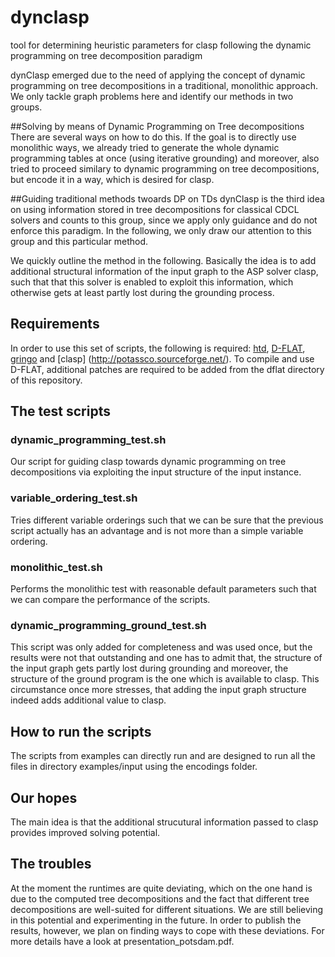 # dynclasp
tool for determining heuristic parameters for clasp following the dynamic programming on tree decomposition paradigm

dynClasp emerged due to the need of applying the concept of dynamic programming on tree decompositions in a traditional, monolithic approach.
We only tackle graph problems here and identify our methods in two groups.

##Solving by means of Dynamic Programming on Tree decompositions
There are several ways on how to do this. If the goal is to directly use monolithic ways, we already tried to 
generate the whole dynamic programming tables at once (using iterative grounding) and moreover, also tried to 
proceed similary to dynamic programming on tree decompositions, but encode it in a way, which is desired for clasp.

##Guiding traditional methods twoards DP on TDs
dynClasp is the third idea on using information stored in tree decompositions for classical CDCL solvers and counts to this group,
since we apply only guidance and do not enforce this paradigm. In the following, we only draw our attention to this group and this particular method.

We quickly outline the method in the following.
Basically the idea is to add additional structural information of the input graph to the ASP solver clasp,
such that that this solver is enabled to exploit this information, which otherwise gets at least partly lost during the grounding process.

## Requirements
In order to use this set of scripts, the following is required:
[htd](https://github.com/mabseher/htd),
[D-FLAT](https://github.com/bbliem/dflat),
[gringo](http://potassco.sourceforge.net/) and
[clasp] (http://potassco.sourceforge.net/). To compile and use D-FLAT, additional patches are required to be added from the dflat directory of this repository.

## The test scripts

### dynamic_programming_test.sh
Our script for guiding clasp towards dynamic programming on tree decompositions via exploiting the input structure of the input instance. 

### variable_ordering_test.sh
Tries different variable orderings such that we can be sure that the previous script actually has an advantage and is not more than a simple variable ordering. 

### monolithic_test.sh
Performs the monolithic test with reasonable default parameters such that we can compare the performance of the scripts.

### dynamic_programming_ground_test.sh
This script was only added for completeness and was used once, but the results were not that outstanding and one has to admit that,
the structure of the input graph gets partly lost during grounding and moreover, the structure of the ground program is the one which
is available to clasp. This circumstance once more stresses, that adding the input graph structure indeed adds additional value to clasp.

## How to run the scripts
The scripts from examples can directly run and are designed to run all the files in directory examples/input using the encodings folder. 

## Our hopes
The main idea is that the additional strucutural information passed to clasp provides improved solving potential.

## The troubles
At the moment the runtimes are quite deviating, which on the one hand is due to the computed tree decompositions and the fact that
different tree decompositions are well-suited for different situations. We are still believing in this potential and experimenting
in the future. In order to publish the results, however, we plan on finding ways to cope with these deviations.
For more details have a look at presentation_potsdam.pdf.



